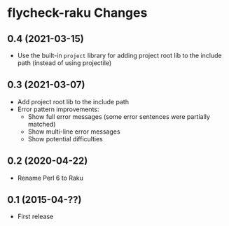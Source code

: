 flycheck-raku Changes
===================

0.4 (2021-03-15)
----------------

- Use the built-in `project` library for adding project root lib to the include path (instead of using projectile)

0.3 (2021-03-07)
----------------

- Add project root lib to the include path
- Error pattern improvements:
  - Show full error messages (some error sentences were partially matched)
  - Show multi-line error messages
  - Show potential difficulties

0.2 (2020-04-22)
----------------

- Rename Perl 6 to Raku


0.1 (2015-04-??)
----------------

- First release
